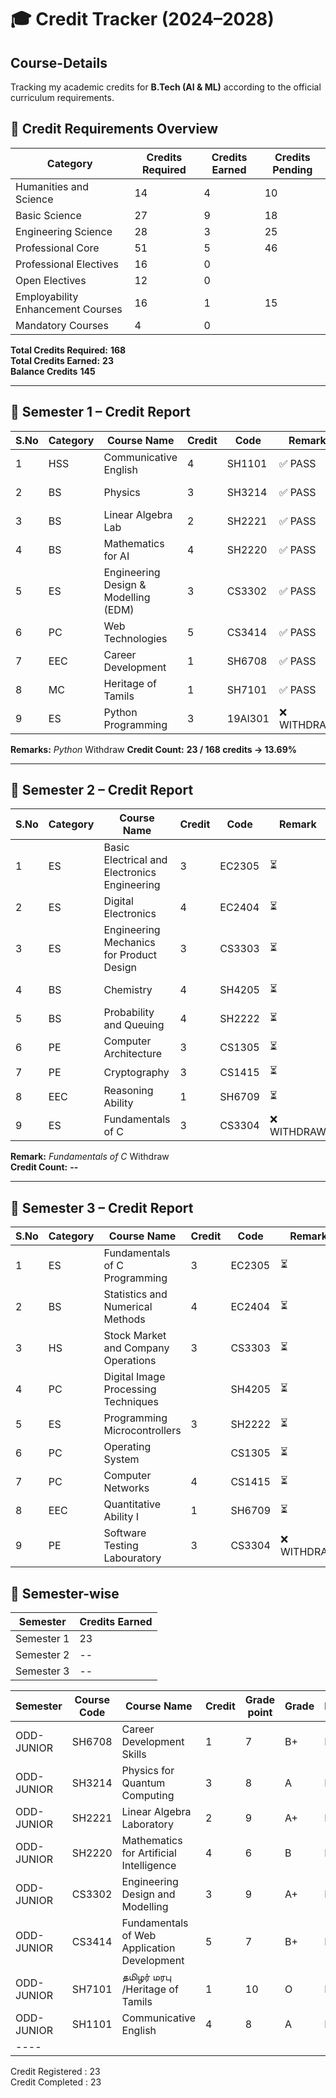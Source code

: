 # 🎓 Credit Tracker (2024–2028)
## Course-Details

Tracking my academic credits for **B.Tech (AI & ML)** according to the official curriculum requirements.

## 📌 Credit Requirements Overview

| Category | Credits Required | Credits Earned | Credits Pending |
|----------|-----------------|----------------|-------------|
| Humanities and Science | 14 | 4 | 10 |
| Basic Science | 27 | 9 | 18 |
| Engineering Science | 28 | 3 | 25 |
| Professional Core | 51 | 5 | 46 |
| Professional Electives | 16 | 0 | 
| Open Electives | 12 | 0 | 
| Employability Enhancement Courses | 16 | 1 |  15 |
| Mandatory Courses | 4 | 0 | 

**Total Credits Required:** **168**  
**Total Credits Earned:** **23**  
**Balance Credits** **145**

---

## 📅 Semester 1 – Credit Report


| S.No | Category | Course Name | Credit | Code | Remark | Faculty |
|------|----------|-------------|--------|------|--------|---------|
| 1 | HSS | Communicative English | 4 | SH1101 | ✅ PASS | Dr. Hemalatha |
| 2 | BS | Physics | 3 | SH3214 | ✅ PASS | Dr. Silambrasan |
| 3 | BS | Linear Algebra Lab | 2 | SH2221 | ✅ PASS | Dr. Ulagammai |
| 4 | BS | Mathematics for AI | 4 | SH2220 | ✅ PASS | Dr. Ulagammai |
| 5 | ES | Engineering Design & Modelling (EDM) | 3 | CS3302 | ✅ PASS | Dr. Madhan Kumar |
| 6 | PC | Web Technologies | 5 | CS3414 | ✅ PASS | Berlin |
| 7 | EEC | Career Development | 1 | SH6708 | ✅ PASS | David Raja |
| 8 |  MC | Heritage of Tamils | 1 | SH7101 | ✅ PASS | Nil |
| 9 | ES | Python Programming | 3 | 19AI301 | ❌ WITHDRAW | Dr. Ulagammai |

**Remarks:** *Python* Withdraw
**Credit Count:** **23 / 168 credits → 13.69%** 

---

## 📅 Semester 2 –  Credit Report


| S.No | Category | Course Name | Credit | Code | Remark | Faculty |
|------|----------|-------------|--------|------|--------|---------|
| 1 | ES | Basic Electrical and Electronics Engineering  | 3 | EC2305 | ⏳  | Muthuvel |
| 2 | ES | Digital Electronics | 4 | EC2404 | ⏳  | Poovannan |
| 3 | ES | Engineering Mechanics for Product Design  | 3 | CS3303 | ⏳  | Shagul |
| 4 | BS | Chemistry | 4 | SH4205 | ⏳  | Mohammed Ali |
| 5 | BS | Probability and Queuing | 4 | SH2222 | ⏳  | Ramesh Kumar |
| 6 | PE | Computer Architecture | 3 | CS1305 | ⏳  | Kumaran |
| 7 | PE | Cryptography | 3 | CS1415 | ⏳  | Hemavati |
| 8 | EEC | Reasoning Ability | 1 | SH6709 | ⏳  | Jaya Preeta |
| 9 | ES | Fundamentals of C | 3 | CS3304 | ❌ WITHDRAW | Saranya |

**Remark:** *Fundamentals of C* Withdraw  
**Credit Count:** **--**  

---

## 📅 Semester 3 –  Credit Report


| S.No | Category | Course Name | Credit | Code | Remark | Faculty |
|------|----------|-------------|--------|------|--------|---------|
| 1 | ES |  Fundamentals of C Programming  | 3 | EC2305 | ⏳  | Muthuvel |
| 2 | BS | Statistics and Numerical Methods | 4 | EC2404 | ⏳  | Poovannan |
| 3 | HS | Stock Market and Company Operations  | 3 | CS3303 | ⏳  | Shagul |
| 4 | PC | Digital Image Processing Techniques |  | SH4205 | ⏳  | Mohammed Ali |
| 5 | ES | Programming Microcontrollers | 3 | SH2222 | ⏳  | Ramesh Kumar |
| 6 | PC | Operating System |  | CS1305 | ⏳  | Kumaran |
| 7 | PC | Computer Networks | 4 | CS1415 | ⏳  | Hemavati |
| 8 | EEC |  Quantitative Ability I | 1 | SH6709 | ⏳  | Jaya Preeta |
| 9 | PE | Software Testing Labouratory| 3 | CS3304 | ❌ WITHDRAW | Saranya |




## 📅 Semester-wise 
| Semester | Credits Earned | 
|----------|----------------|
| Semester 1 | 23 | 
| Semester 2 | -- | 
| Semester 3 | -- | 


Semester|	Course Code	|Course Name|	Credit	|Grade point|	Grade|	Result |
|----|-------------|-----------|---------|-----------|-------|--------|
ODD-JUNIOR  |SH6708|	Career Development Skills|	1	|7|	B+|	Pass|
ODD-JUNIOR  |SH3214|	Physics for Quantum Computing|3|	8|	A	|Pass|
ODD-JUNIOR	|SH2221|	Linear Algebra Laboratory|	2	|9	|A+	|Pass|
ODD-JUNIOR	|SH2220|	Mathematics for Artificial Intelligence	|4|	6|	B|	Pass|
ODD-JUNIOR	|CS3302|	Engineering Design and Modelling	|3|9	|A+|	Pass|
ODD-JUNIOR	|CS3414|	Fundamentals of Web Application Development|	5|	7|	B+|	Pass|
ODD-JUNIOR	|SH7101|	தமிழர் மரபு /Heritage of Tamils	|1|	10|	O|	Pass
ODD-JUNIOR	|SH1101|	Communicative English|	4|	8|	A|	Pass|
|----||||||
Credit Registered : 23  	  
Credit Completed : 23	
